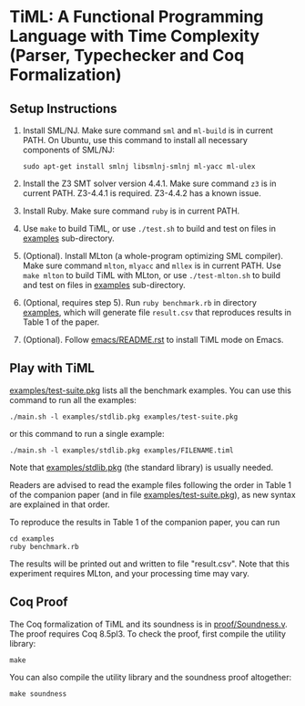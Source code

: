 TiML: A Functional Programming Language with Time Complexity (Parser, Typechecker and Coq Formalization)
===========================================

Setup Instructions
-----------------------

1. Install SML/NJ. Make sure command `sml` and `ml-build` is in current PATH.
   On Ubuntu, use this command to install all necessary components of SML/NJ:
       
   ```
   sudo apt-get install smlnj libsmlnj-smlnj ml-yacc ml-ulex
   ```

2. Install the Z3 SMT solver version 4.4.1. Make sure command `z3` is in current PATH. Z3-4.4.1 is required. Z3-4.4.2 has a known issue.

3. Install Ruby. Make sure command `ruby` is in current PATH.

4. Use `make` to build TiML, or use `./test.sh` to build and test on files in [examples](examples) sub-directory.

5. (Optional). Install MLton (a whole-program optimizing SML compiler). Make sure command `mlton`, `mlyacc` and `mllex` is in current PATH. Use `make mlton` to build TiML with MLton, or use `./test-mlton.sh` to build and test on files in [examples](examples) sub-directory.

6. (Optional, requires step 5). Run `ruby benchmark.rb` in directory [examples](examples), which will generate file `result.csv` that reproduces results in Table 1 of the paper.

7. (Optional). Follow [emacs/README.rst](emacs/README.rst) to install TiML mode on Emacs.

Play with TiML
----------------------------------

[examples/test-suite.pkg](examples/test-suite.pkg) lists all the benchmark examples. You can use this command to run all the examples:

  ```
  ./main.sh -l examples/stdlib.pkg examples/test-suite.pkg
  ```

or this command to run a single example:

  ```
  ./main.sh -l examples/stdlib.pkg examples/FILENAME.timl
  ```

Note that [examples/stdlib.pkg](examples/stdlib.pkg) (the standard library) is usually needed.

Readers are advised to read the example files following the order in Table 1 of the companion paper (and in file [examples/test-suite.pkg](examples/test-suite.pkg)), as new syntax are explained in that order.

To reproduce the results in Table 1 of the companion paper, you can run

  ```
  cd examples
  ruby benchmark.rb
  ```

The results will be printed out and written to file "result.csv". Note that this experiment requires MLton, and your processing time may vary.

Coq Proof
----------------------------------

The Coq formalization of TiML and its soundness is in [proof/Soundness.v](proof/Soundness.v). The proof requires Coq 8.5pl3. To check the proof, first compile the utility library:

  ```
  make
  ```

You can also compile the utility library and the soundness proof altogether:

  ```
  make soundness
  ```
